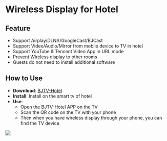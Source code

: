 # Wireless Display for Hotel     

## Feature

* Support Airplay/DLNA/GoogleCast/BJCast      
* Support Video/Audio/Mirror from mobile device to TV in hotel    
* Support YouTube & Tencent Video App in URL mode
* Prevent Wireless display  to other rooms          
* Guests do not need to install additional software                                

## How to Use  

* **Download**: [BJTV-Hotel](https://github.com/WirelessPresentation/WirelessDisplay/releases/download/TV-Hotel/BJTV-Hotel-1.0.31.2-release.apk)
* **Install**:  Install on the smart tv of hotel          
* **Use**: 
  * Open the BJTV-Hotel APP on the TV              
  * Scan the QR code on the TV with your phone                    
  * Then when you have wireless display through your phone, you can find the TV device                    



![](https://github.com/WirelessPresentation/WirelessDisplay/blob/main/zimg/BJTV-Hotel.png)
